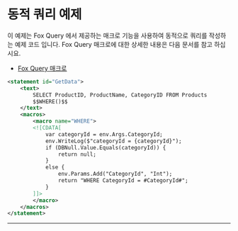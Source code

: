 # 동적 쿼리 예제

이 예제는 Fox Query 에서 제공하는 매크로 기능을 사용하여 동적으로 쿼리를 작성하는 예제 코드 입니다. Fox Query 매크로에 대한 상세한 내용은 다음 문서를 참고 하십시요.

* [Fox Query 매크로](https://github.com/NeoDEEX/manual/blob/master/data/foxquery/dynamic_query.md)

```xml
<statement id="GetData">
    <text>
        SELECT ProductID, ProductName, CategoryID FROM Products
        $$WHERE()$$
    </text>
    <macros>
        <macro name="WHERE">
        <![CDATA[
            var categoryId = env.Args.CategoryId;
            env.WriteLog($"categoryId = {categoryId}");
            if (DBNull.Value.Equals(categoryId)) {
                return null;
            }
            else {
                env.Params.Add("CategoryId", "Int");
                return "WHERE CategoryId = #CategoryId#";
            }
        ]]>
        </macro>
    </macros>
</statement>
```

---
